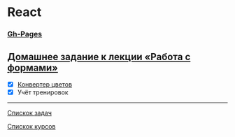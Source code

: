 # React
### [Gh-Pages](https://tomsg03.github.io/ra-forms-steps/)


## [Домашнее задание к лекции «Работа с формами»](https://github.com/TomSG03/ra16-homeworks/tree/master/forms)

- [x] [Конвертер цветов](https://github.com/TomSG03/ra-forms-hex2rgb)
- [x] Учёт тренировок

---
[Спискок задач](https://github.com/TomSG03/ra-homeworks-list)

[Спискок курсов](https://github.com/TomSG03/Training-in-Netology)
